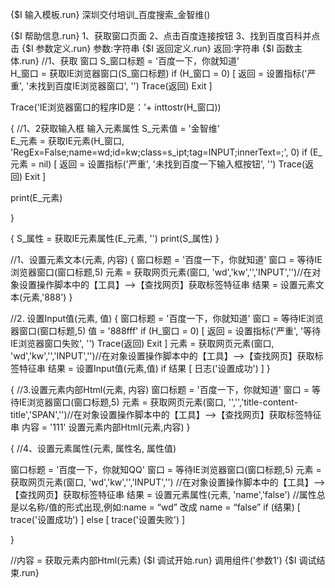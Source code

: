 {$I 输入模板.run}
深圳交付培训_百度搜索_金智维()

{$I 帮助信息.run}
1、获取窗口页面
2、点击百度连接按钮
3、找到百度百科并点击
{$I 参数定义.run}
参数:字符串
{$I 返回定义.run}
返回:字符串
{$I 函数主体.run}
//1、获取 窗口
S_窗口标题 = '百度一下，你就知道'                                                      
H_窗口 = 获取IE浏览器窗口(S_窗口标题)
if (H_窗口 = 0)
[
  返回 = 设置指标('严重', '未找到百度IE浏览器窗口', '')
  Trace(返回)
  Exit
]

Trace('IE浏览器窗口的程序ID是：'+ inttostr(H_窗口))



  {
//1、2获取输入框 输入元素属性
S_元素值 = '金智维'  
E_元素 = 获取IE元素(H_窗口, 'RegEx=False;name=wd;id=kw;class=s_ipt;tag=INPUT;innerText=;', 0)
if (E_元素 = nil)
[
  返回 = 设置指标('严重', '未找到百度一下输入框按钮', '')
  Trace(返回)
  Exit
]

print(E_元素)

  }


  

{
S_属性 = 获取IE元素属性(E_元素, '')
print(S_属性)
  }
  
  
//1、设置元素文本(元素, 内容)
{
窗口标题 = '百度一下，你就知道' 
窗口 = 等待IE浏览器窗口(窗口标题,5)
元素 = 获取网页元素(窗口, 'wd','kw','','INPUT','')//在对象设置操作脚本中的【工具】-->【查找网页】获取标签特征串
结果 = 设置元素文本(元素,'888')
}

 
//2. 设置Input值(元素, 值)
{
窗口标题 = '百度一下，你就知道' 
窗口 = 等待IE浏览器窗口(窗口标题,5)
值 = '888fff'
if (H_窗口 = 0)
[
  返回 = 设置指标('严重', '等待IE浏览器窗口失败', '')
  Trace(返回)
  Exit
]
元素 = 获取网页元素(窗口, 'wd','kw','','INPUT','')//在对象设置操作脚本中的【工具】-->【查找网页】获取标签特征串
结果 = 设置Input值(元素,值)
if 结果
[
  日志('设置成功')
]
}


{
//3.设置元素内部Html(元素, 内容)
窗口标题 = '百度一下，你就知道' 
窗口 = 等待IE浏览器窗口(窗口标题,5)
元素 = 获取网页元素(窗口, '','','title-content-title','SPAN','')//在对象设置操作脚本中的【工具】-->【查找网页】获取标签特征串
内容 = '111'
设置元素内部Html(元素,内容)
}



{
//4、设置元素属性(元素, 属性名, 属性值)

窗口标题 = '百度一下，你就知QQ' 
窗口 = 等待IE浏览器窗口(窗口标题,5)
元素 = 获取网页元素(窗口, 'wd','kw','','INPUT','')  //在对象设置操作脚本中的【工具】-->【查找网页】获取标签特征串
结果 = 设置元素属性(元素, 'name','false')  //属性总是以名称/值的形式出现,例如:name = “wd” 改成 name = “false”
if (结果)
[
  trace('设置成功')
] else
[
  trace('设置失败')
]


 }
 
 //内容 = 获取元素内部Html(元素)
{$I 调试开始.run}
调用组件('参数1')
{$I 调试结束.run}
